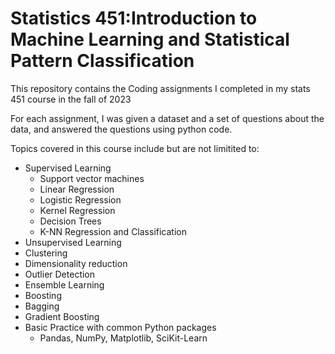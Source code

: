 # Statistics 451:Introduction to Machine Learning and Statistical Pattern Classification
This repository contains the Coding assignments I completed in my stats 451 course in the fall of 2023

For each assignment, I was given a dataset and a set of questions about the data, and answered the questions using python code. 

Topics covered in this course include but are not limitited to:

- Supervised Learning
  - Support vector machines
  - Linear Regression
  - Logistic Regression
  - Kernel Regression
  - Decision Trees
  - K-NN Regression and Classification
-  Unsupervised Learning
  - Clustering
  - Dimensionality reduction
  - Outlier Detection
-  Ensemble Learning
  -  Boosting
  -  Bagging
  -  Gradient Boosting
- Basic Practice with common Python packages
  - Pandas, NumPy, Matplotlib, SciKit-Learn


